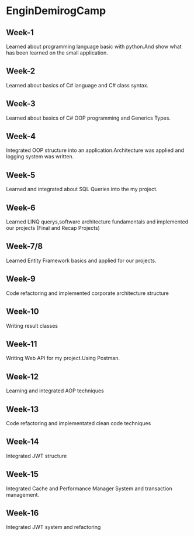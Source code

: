 # EnginDemirogCamp

## Week-1

Learned about programming language basic with python.And show what has been learned on the small application.

## Week-2

Learned about basics of C# language and C# class syntax.

## Week-3

Learned about basics of C# OOP programming and Generics Types.

## Week-4

Integrated OOP structure into an application.Architecture was applied and logging system was written.

## Week-5

Learned and integrated about SQL Queries into the my project.

## Week-6

Learned LINQ querys,software architecture fundamentals and implemented our projects (Final and Recap Projects)

## Week-7/8

Learned Entity Framework basics and applied for our projects.

## Week-9

Code refactoring and implemented corporate architecture structure 

## Week-10

Writing result classes

## Week-11

Writing Web API for my project.Using Postman.

## Week-12

Learning and integrated AOP techniques

## Week-13

Code refactoring and implementated clean code techniques

## Week-14

Integrated JWT structure

## Week-15

Integrated Cache and Performance Manager System and transaction management.

## Week-16

Integrated JWT system and refactoring

